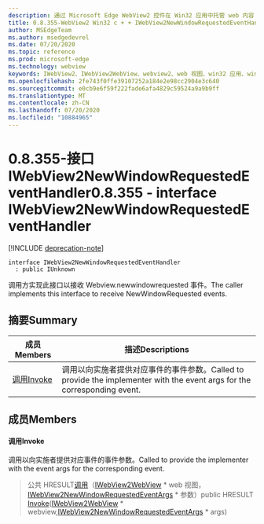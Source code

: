 ```yaml
---
description: 通过 Microsoft Edge WebView2 控件在 Win32 应用中托管 web 内容
title: 0.8.355-WebView2 Win32 c + + IWebView2NewWindowRequestedEventHandler
author: MSEdgeTeam
ms.author: msedgedevrel
ms.date: 07/20/2020
ms.topic: reference
ms.prod: microsoft-edge
ms.technology: webview
keywords: IWebView2、IWebView2WebView、webview2、web 视图、win32 应用、win32、edge
ms.openlocfilehash: 2fe743f0ffe39107252a184e2e98cc2904e3c640
ms.sourcegitcommit: e0cb9e6f59f222fade6afa4829c59524a9a9b9ff
ms.translationtype: MT
ms.contentlocale: zh-CN
ms.lasthandoff: 07/20/2020
ms.locfileid: "10884965"
---
```

# <span data-ttu-id="46b41-104">0.8.355-接口 IWebView2NewWindowRequestedEventHandler</span><span class="sxs-lookup"><span data-stu-id="46b41-104">0.8.355 - interface IWebView2NewWindowRequestedEventHandler</span></span> 

[!INCLUDE [deprecation-note](../../includes/deprecation-note.md)]

```
interface IWebView2NewWindowRequestedEventHandler
  : public IUnknown
```

<span data-ttu-id="46b41-105">调用方实现此接口以接收 Webview.newwindowrequested 事件。</span><span class="sxs-lookup"><span data-stu-id="46b41-105">The caller implements this interface to receive NewWindowRequested events.</span></span>

## <span data-ttu-id="46b41-106">摘要</span><span class="sxs-lookup"><span data-stu-id="46b41-106">Summary</span></span>

 <span data-ttu-id="46b41-107">成员</span><span class="sxs-lookup"><span data-stu-id="46b41-107">Members</span></span>                        | <span data-ttu-id="46b41-108">描述</span><span class="sxs-lookup"><span data-stu-id="46b41-108">Descriptions</span></span>
--------------------------------|---------------------------------------------
[<span data-ttu-id="46b41-109">调用</span><span class="sxs-lookup"><span data-stu-id="46b41-109">Invoke</span></span>](#invoke) | <span data-ttu-id="46b41-110">调用以向实施者提供对应事件的事件参数。</span><span class="sxs-lookup"><span data-stu-id="46b41-110">Called to provide the implementer with the event args for the corresponding event.</span></span>

## <span data-ttu-id="46b41-111">成员</span><span class="sxs-lookup"><span data-stu-id="46b41-111">Members</span></span>

#### <span data-ttu-id="46b41-112">调用</span><span class="sxs-lookup"><span data-stu-id="46b41-112">Invoke</span></span> 

<span data-ttu-id="46b41-113">调用以向实施者提供对应事件的事件参数。</span><span class="sxs-lookup"><span data-stu-id="46b41-113">Called to provide the implementer with the event args for the corresponding event.</span></span>

> <span data-ttu-id="46b41-114">公共 HRESULT[调用](#invoke)（[IWebView2WebView](IWebView2WebView.md) \* web 视图，[IWebView2NewWindowRequestedEventArgs](IWebView2NewWindowRequestedEventArgs.md) \* 参数）</span><span class="sxs-lookup"><span data-stu-id="46b41-114">public HRESULT [Invoke](#invoke)([IWebView2WebView](IWebView2WebView.md) \* webview,[IWebView2NewWindowRequestedEventArgs](IWebView2NewWindowRequestedEventArgs.md) \* args)</span></span>

